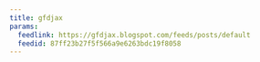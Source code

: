 ```yaml
---
title: gfdjax
params:
  feedlink: https://gfdjax.blogspot.com/feeds/posts/default
  feedid: 87ff23b27f5f566a9e6263bdc19f8058
---
```

